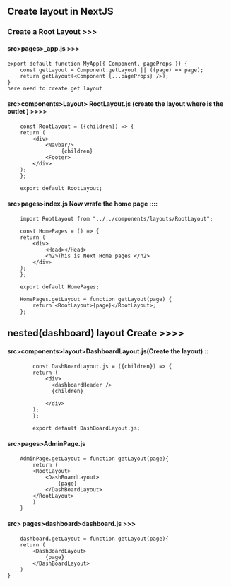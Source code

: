 ## Create layout in NextJS 

### Create a Root Layout >>>

####  src>pages>_app.js >>>

    export default function MyApp({ Component, pageProps }) {
        const getLayout = Component.getLayout || ((page) => page);
        return getLayout(<Component {...pageProps} />);
    }
    here need to create get layout 

#### src>components>Layout> RootLayout.js (create the layout where is the outlet ) >>>>


   

        const RootLayout = ({children}) => {
        return (
            <div>
                <Navbar/>
                     {children}
                <Footer>
            </div>
        );
        };

        export default RootLayout;


#### src>pages>index.js Now wrafe the home page  ::::
   

        import RootLayout from "../../components/layouts/RootLayout";

        const HomePages = () => {
        return (
            <div>
                <Head></Head>
                <h2>This is Next Home pages </h2>
            </div>
        );
        };
            
        export default HomePages;

        HomePages.getLayout = function getLayout(page) {
            return <RootLayout>{page}</RootLayout>;
        };



## nested(dashboard) layout Create >>>>

#### src>components>layout>DashboardLayout.js(Create the layout) ::  

     

            const DashBoardLayout.js = ({children}) => {
            return (
                <div>
                  <dashboardHeader />
                  {children}
                
                </div>
            );
            };

            export default DashBoardLayout.js;


#### src>pages>AdminPage.js 

        AdminPage.getLayout = function getLayout(page){
            return (
            <RootLayout>
                <DashBoardLayout>
                    {page}
                </DashBoardLayout>
            </RootLayout>
            )
        }
#### src> pages>dashboard>dashboard.js >>>
        dashboard.getLayout = function getLayout(page){
        return (
            <DashBoardLayout>
                {page}
            </DashBoardLayout>
        )
    }